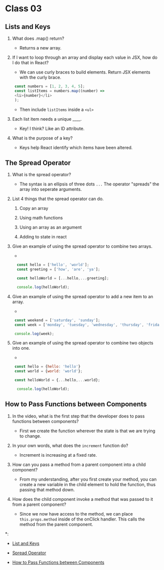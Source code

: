 # Class 03

## Lists and Keys

1. What does .map() return?

   - Returns a new array.

2. If I want to loop through an array and display each value in JSX, how do I do that in React?

   - We can use curly braces to build elements. Return JSX elements with the curly brace.

   ```javascript
    const numbers = [1, 2, 3, 4, 5];
    const listItems = numbers.map((number) =>
    <li>{number}</li>
    );
    ```

    - Then include `listItems` inside a `<ul>`

3. Each list item needs a unique ____.

   - Key! I think? Like an ID attribute.

4. What is the purpose of a key?

   - Keys help React identify which items have been altered.

## The Spread Operator

1. What is the spread operator?

   - The syntax is an ellipsis of three dots `...` The operator "spreads" the array into seperate arguments.

2. List 4 things that the spread operator can do.

   1. Copy an array

   2. Using math functions

   3. Using an array as an argument

   4. Adding to state in react


3. Give an example of using the spread operator to combine two arrays.

   -

   ```javascript
     const hello = ['hello', 'world'];
     const greeting = ['how', 'are', 'ya'];

     const helloWorld = [...hello,...greeting];

     console.log(helloWorld);
   ```

4. Give an example of using the spread operator to add a new item to an array.

   -

   ```javascript
    const weekend = ['saturday', 'sunday'];
    const week = ['monday', 'tuesday', 'wednesday', 'thursday', 'friday', ...weekend]

    console.log(week);
   ```

5. Give an example of using the spread operator to combine two objects into one.

   -

   ```javascript
    const hello = {hello: 'hello'}
    const world = {world: 'world'};

    const helloWorld = {...hello,...world};

     console.log(helloWorld);
   ```

## How to Pass Functions between Components

1. In the video, what is the first step that the developer does to pass functions between components?

   - First we create the function wherever the state is that we are trying to change.

2. In your own words, what does the `increment` function do?

   - Increment is increasing at a fixed rate.

3. How can you pass a method from a parent component into a child component?

   - From my understanding, after you first create your method, you can create a new variable in the child element to hold the function, thus passing that method down.

4. How does the child component invoke a method that was passed to it from a parent component?

   - Since we now have access to the method, we can place `this.props.method` inside of the onClick handler. This calls the method from the parent component.

*:

- [List and Keys](https://reactjs.org/docs/lists-and-keys.html)

- [Spread Operator](https://medium.com/coding-at-dawn/how-to-use-the-spread-operator-in-javascript-b9e4a8b06fab)

- [How to Pass Functions between Components](https://www.youtube.com/watch?v=c05OL7XbwXU&ab_channel=SteveGriffith-Prof3ssorSt3v3)
